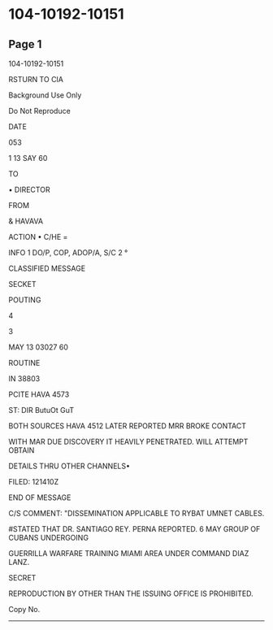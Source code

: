 # 104-10192-10151

## Page 1

104-10192-10151

RSTURN TO CIA

Background Use Only

Do Not Reproduce

DATE

053

1 13 SAY 60

TO

• DIRECTOR

FROM

& HAVAVA

ACTION • C/HE =

INFO 1 DO/P, COP, ADOP/A, S/C 2 °

CLASSIFIED MESSAGE

SECKET

POUTING

4

3

MAY 13 03027 60

ROUTINE

IN 38803

PCITE HAVA 4573

ST: DIR ButuOt GuT

BOTH SOURCES HAVA 4512 LATER REPORTED MRR BROKE CONTACT

WITH MAR DUE DISCOVERY IT HEAVILY PENETRATED. WILL ATTEMPT OBTAIN

DETAILS THRU OTHER CHANNELS•

FILED: 121410Z

END OF MESSAGE

C/S COMMENT: "DISSEMINATION APPLICABLE TO RYBAT UMNET CABLES.

#STATED THAT DR. SANTIAGO REY. PERNA REPORTED. 6 MAY GROUP OF CUBANS UNDERGOING

GUERRILLA WARFARE TRAINING MIAMI AREA UNDER COMMAND DIAZ LANZ.

SECRET

REPRODUCTION BY OTHER THAN THE ISSUING OFFICE IS PROHIBITED.

Copy No.

---

